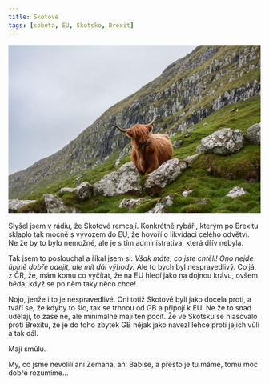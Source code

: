 ```yaml
---
title: Skotové
tags: [sobota, EU, Skotsko, Brexit]
---
```


![cover](/img/skotove.jpg)

Slyšel jsem v rádiu, že Skotové remcají. Konkrétně rybáři, kterým po Brexitu sklaplo tak mocně s vývozem do EU, že hovoří o likvidaci celého odvětví. Ne že by to bylo nemožné, ale je s tím administrativa, která dřív nebyla.

Tak jsem to poslouchal a říkal jsem si: _Však máte, co jste chtěli! Ono nejde úplně dobře odejít, ale mít dál výhody._ Ale to bych byl nespravedlivý. Co já, z ČR, že, mám komu co vyčítat, že na EU hledí jako na dojnou krávu, ovšem běda, když se po něm taky něco chce!

Nojo, jenže i to je nespravedlivé. Oni totiž Skotové byli jako docela proti, a tváří se, že kdyby to šlo, tak se trhnou od GB a připojí k EU. Ne že to snad udělají, to zase ne, ale minimálně mají ten pocit. Že ve Skotsku se hlasovalo proti Brexitu, že je do toho zbytek GB nějak jako navezl lehce proti jejich vůli a tak dál.

Mají smůlu.

My, co jsme nevolili ani Zemana, ani Babiše, a přesto je tu máme, tomu moc dobře rozumíme...